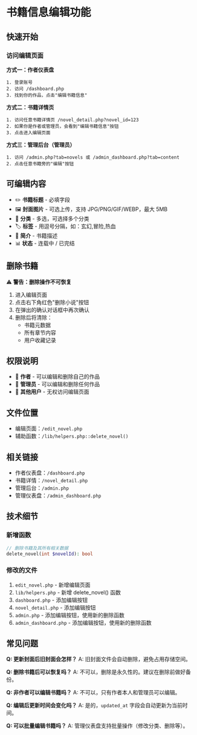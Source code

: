 # 书籍信息编辑功能

## 快速开始

### 访问编辑页面

**方式一：作者仪表盘**
```
1. 登录账号
2. 访问 /dashboard.php
3. 找到你的作品，点击"编辑书籍信息"
```

**方式二：书籍详情页**
```
1. 访问任意书籍详情页 /novel_detail.php?novel_id=123
2. 如果你是作者或管理员，会看到"编辑书籍信息"按钮
3. 点击进入编辑页面
```

**方式三：管理后台（管理员）**
```
1. 访问 /admin.php?tab=novels 或 /admin_dashboard.php?tab=content
2. 点击任意书籍旁的"编辑"按钮
```

## 可编辑内容

- ✏️ **书籍标题** - 必填字段
- 🖼️ **封面图片** - 可选上传，支持 JPG/PNG/GIF/WEBP，最大 5MB
- 📂 **分类** - 多选，可选择多个分类
- 🏷️ **标签** - 用逗号分隔，如：玄幻,冒险,热血
- 📝 **简介** - 书籍描述
- 📊 **状态** - 连载中 / 已完结

## 删除书籍

⚠️ **警告：删除操作不可恢复**

1. 进入编辑页面
2. 点击右下角红色"删除小说"按钮
3. 在弹出的确认对话框中再次确认
4. 删除后将清除：
   - 书籍元数据
   - 所有章节内容
   - 用户收藏记录

## 权限说明

- 👤 **作者** - 可以编辑和删除自己的作品
- 👑 **管理员** - 可以编辑和删除任何作品
- 🚫 **其他用户** - 无权访问编辑页面

## 文件位置

- 编辑页面：`/edit_novel.php`
- 辅助函数：`/lib/helpers.php::delete_novel()`

## 相关链接

- 作者仪表盘：`/dashboard.php`
- 书籍详情：`/novel_detail.php`
- 管理后台：`/admin.php`
- 管理仪表盘：`/admin_dashboard.php`

## 技术细节

### 新增函数

```php
// 删除书籍及其所有相关数据
delete_novel(int $novelId): bool
```

### 修改的文件

1. `edit_novel.php` - 新增编辑页面
2. `lib/helpers.php` - 新增 delete_novel() 函数
3. `dashboard.php` - 添加编辑按钮
4. `novel_detail.php` - 添加编辑按钮
5. `admin.php` - 添加编辑按钮，使用新的删除函数
6. `admin_dashboard.php` - 添加编辑按钮，使用新的删除函数

## 常见问题

**Q: 更新封面后旧封面会怎样？**
A: 旧封面文件会自动删除，避免占用存储空间。

**Q: 删除书籍后可以恢复吗？**
A: 不可以，删除是永久性的。建议在删除前做好备份。

**Q: 非作者可以编辑书籍吗？**
A: 不可以，只有作者本人和管理员可以编辑。

**Q: 编辑后更新时间会变化吗？**
A: 是的，`updated_at` 字段会自动更新为当前时间。

**Q: 可以批量编辑书籍吗？**
A: 管理仪表盘支持批量操作（修改分类、删除等）。
